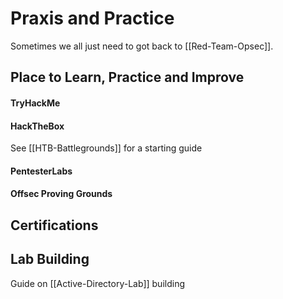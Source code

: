 # Praxis and Practice

Sometimes we all just need to got back to [[Red-Team-Opsec]].

## Place to Learn, Practice and Improve

#### TryHackMe
#### HackTheBox


See [[HTB-Battlegrounds]] for a starting guide
#### PentesterLabs
#### Offsec Proving Grounds


## Certifications

## Lab Building
Guide on [[Active-Directory-Lab]] building